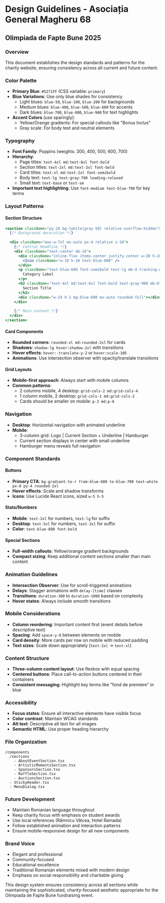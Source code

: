 # Design Guidelines - Asociația General Magheru 68
## Olimpiada de Fapte Bune 2025

### Overview
This document establishes the design standards and patterns for the charity website, ensuring consistency across all current and future content.

### Color Palette
- **Primary Blue**: `#5271FF` (CSS variable: `primary`)
- **Blue Variations**: Use only blue shades for consistency
  - Light blues: `blue-50`, `blue-100`, `blue-200` for backgrounds
  - Medium blues: `blue-400`, `blue-500`, `blue-600` for accents  
  - Dark blues: `blue-700`, `blue-800`, `blue-900` for text highlights
- **Accent Colors** (use sparingly):
  - Yellow/Orange gradients: For special callouts like "Bonus Inclus"
  - Gray scale: For body text and neutral elements

### Typography
- **Font Family**: Poppins (weights: 300, 400, 500, 600, 700)
- **Hierarchy**:
  - Page titles: `text-4xl md:text-6xl font-bold`
  - Section titles: `text-2xl md:text-3xl font-bold` 
  - Card titles: `text-xl md:text-2xl font-semibold`
  - Body text: `text-lg text-gray-700 leading-relaxed`
  - Small text: `text-base` or `text-sm`
- **Important text highlighting**: Use `font-medium text-blue-700` for key terms

### Layout Patterns

#### Section Structure
```jsx
<section className="py-20 bg-[white|gray-50] relative overflow-hidden">
  {/* Background decoration */}
  
  <div className="max-w-7xl mx-auto px-4 relative z-10">
    {/* Central Headline */}
    <div className="text-center mb-16">
      <div className="inline-flex items-center justify-center w-20 h-20 bg-blue-100 rounded-full mb-8">
        <Icon className="w-10 h-10 text-blue-600" />
      </div>
      <p className="text-blue-600 font-semibold text-lg mb-4 tracking-wide uppercase">
        Category Label
      </p>
      <h2 className="text-4xl md:text-6xl font-bold text-gray-900 mb-6">
        Section Title
      </h2>
      <div className="w-24 h-1 bg-blue-600 mx-auto rounded-full"></div>
    </div>
    
    {/* Main content */}
  </div>
</section>
```

#### Card Components
- **Rounded corners**: `rounded-xl md:rounded-2xl` for cards
- **Shadows**: `shadow-lg hover:shadow-2xl` with transitions
- **Hover effects**: `hover:-translate-y-2` or `hover:scale-105`
- **Animations**: Use intersection observer with opacity/translate transitions

#### Grid Layouts
- **Mobile-first approach**: Always start with mobile columns
- **Common patterns**:
  - 2 columns mobile, 4 desktop: `grid-cols-2 md:grid-cols-4`
  - 1 column mobile, 2 desktop: `grid-cols-1 md:grid-cols-2`
  - Cards should be smaller on mobile: `p-3 md:p-6`

### Navigation
- **Desktop**: Horizontal navigation with animated underline
- **Mobile**: 
  - 3-column grid: Logo | Current Section + Underline | Hamburger
  - Current section displays in center with small underline
  - Hamburger menu reveals full navigation

### Component Standards

#### Buttons
- **Primary CTA**: `bg-gradient-to-r from-blue-600 to-blue-700 text-white px-8 py-4 rounded-2xl`
- **Hover effects**: Scale and shadow transforms
- **Icons**: Use Lucide React icons, sized `w-5 h-5`

#### Stats/Numbers
- **Mobile**: `text-2xl` for numbers, `text-lg` for suffix
- **Desktop**: `text-5xl` for numbers, `text-3xl` for suffix
- **Color**: `text-blue-600 font-bold`

#### Special Sections
- **Full-width callouts**: Yellow/orange gradient backgrounds
- **Compact sizing**: Keep additional content sections smaller than main content

### Animation Guidelines
- **Intersection Observer**: Use for scroll-triggered animations
- **Delays**: Stagger animations with `delay-[time]` classes
- **Transitions**: `duration-300` to `duration-1000` based on complexity
- **Hover states**: Always include smooth transitions

### Mobile Considerations
- **Column reordering**: Important content first (event details before descriptive text)
- **Spacing**: Add `space-y-6` between elements on mobile
- **Card density**: More cards per row on mobile with reduced padding
- **Text sizes**: Scale down appropriately (`text-2xl` → `text-xl`)

### Content Structure
- **Three-column content layout**: Use flexbox with equal spacing
- **Centered buttons**: Place call-to-action buttons centered in their containers
- **Consistent messaging**: Highlight key terms like "fond de premiere" in blue

### Accessibility
- **Focus states**: Ensure all interactive elements have visible focus
- **Color contrast**: Maintain WCAG standards
- **Alt text**: Descriptive alt text for all images
- **Semantic HTML**: Use proper heading hierarchy

### File Organization
```
/components
  /sections
    - AboutEventSection.tsx
    - ArtisticMomentsSection.tsx
    - SponsorsSection.tsx
    - RaffleSection.tsx
    - AuctionsSection.tsx
  - StickyHeader.tsx
  - MenuDialog.tsx
```

### Future Development
- Maintain Romanian language throughout
- Keep charity focus with emphasis on student awards
- Use local references (Râmnicu Vâlcea, Hotel Ramada)
- Follow established animation and interaction patterns
- Ensure mobile-responsive design for all new components

### Brand Voice
- Elegant and professional
- Community-focused
- Educational excellence
- Traditional Romanian elements mixed with modern design
- Emphasis on social responsibility and charitable giving

This design system ensures consistency across all sections while maintaining the sophisticated, charity-focused aesthetic appropriate for the Olimpiada de Fapte Bune fundraising event.